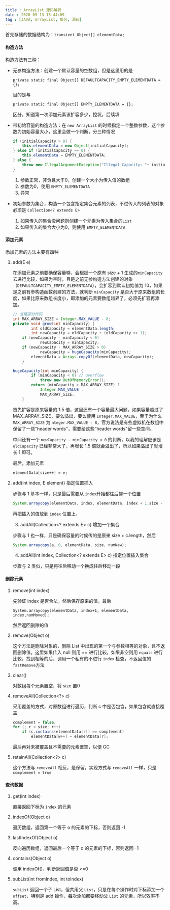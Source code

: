 ```yaml
---
title : ArrayList 源码解析
date : 2020-09-13 15:44:09
tag : [JAVA, ArrayList, 集合, 源码]
---
```




首先存储的数据结构为：`transient Object[] elementData;`

#### 构造方法

构造方法有三种：

+ 无参构造方法：创建一个默认容量的空数组，但是这里用的是

  ```
  private static final Object[] DEFAULTCAPACITY_EMPTY_ELEMENTDATA = {};
  ```

  目的是与

  ```
  private static final Object[] EMPTY_ELEMENTDATA = {};
  ```

  区分，知道第一次添加元素该扩容多少，挖坑，后续填

+ 带初始容量的构造方法：在 `new ArrayList` 的时候指定一个整数参数，这个参数为初始容量大小，这里会做一个判断，分三种情况

  ```Java
  if (initialCapacity > 0) {
      this.elementData = new Object[initialCapacity];
  } else if (initialCapacity == 0) {
      this.elementData = EMPTY_ELEMENTDATA;
  } else {
      throw new IllegalArgumentException("Illegal Capacity: "+ initialCapacity);
  }
  ```

  1. 参数正常，非负且大于0，创建一个大小为传入值的数组
  2. 参数为0，使用 `EMPTY_ELEMENTDATA`
  3. 异常

+ 初始参数为集合，构造一个包含指定集合元素的列表，不过传入的列表的对象必须是 `Collection<? extends E>`

  1. 如果传入的集合没问题则创建一个元素为传入集合的`List`
  2. 如果传入的集合大小为0，则使用 `EMPTY_ELEMENTDATA`



#### 添加元素

添加元素的方法主要有四种

1. add(E e)

   在添加元素之前要确保容量够，会根据一个原有 size + 1 生成的`minCapacity` 去进行比较，如果为空时，且是之前无参构造方法创建的对象（`DEFAULTCAPACITY_EMPTY_ELEMENTDATA`），会扩容到默认初始值为 10，如果是之前有参构造函数创建的方法，就判断 `minCapacity` 是否大于原来数组的长度，如果比原来数组长度小，即添加的元素要数组越界了，必须先扩容再添加。

   ```Java
   // 省略部分代码
   int MAX_ARRAY_SIZE = Integer.MAX_VALUE - 8;
   private void grow(int minCapacity) {
           int oldCapacity = elementData.length;
           int newCapacity = oldCapacity + (oldCapacity >> 1);
       if (newCapacity - minCapacity < 0)
               newCapacity = minCapacity;
       if (newCapacity - MAX_ARRAY_SIZE > 0)
               newCapacity = hugeCapacity(minCapacity);
           elementData = Arrays.copyOf(elementData, newCapacity);
       }
   
   hugeCapacity(int minCapacity) {
           if (minCapacity < 0) // overflow
               throw new OutOfMemoryError();
           return (minCapacity > MAX_ARRAY_SIZE) ?
               Integer.MAX_VALUE :
               MAX_ARRAY_SIZE;
       }
   ```

   首先扩容是原来容量的 1.5 倍，这里还有一个容量最大问题，如果容量超过了 MAX_ARRAY_SIZE，要么溢出，要么使用 `Integer.MAX_VALUE`，至于为什么 `MAX_ARRAY_SIZE` 为 `nteger.MAX_VALUE - 8`，官方说法是有些虚拟机在数组中保留了一些”header words"，需要给这些“header words"留一些空间。

   中间还有一个 `newCapacity - minCapacity < 0` 的判断，以我的理解应该是 `oldCapacity` 已经非常大了，再增长 1.5 倍就会溢出了，所以如果溢出了就增长 1 即可。

   最后，添加元素

   ```
   elementData[size++] = e;
   ```




 2. add(int index, E element) 指定位置插入

    步骤与 1 基本一样，只是最后需要从 `index`开始都往后挪一个位置

    ```JAVA
    System.arraycopy(elementData, index, elementData, index + 1,size - index);
    ```

    再把插入的值放到 `index` 位置上。

	3. addAll(Collection<? extends E> c) 增加一个集合

    步骤与 1 也一样，只是确保容量的时候传的是原来 size + c.length，然后

    ```java
    System.arraycopy(a, 0, elementData, size, numNew);
    ```

	4. addAll(int index, Collection<? extends E> c) 指定位置插入集合

    步骤与 2 类似，只是将往后移动一个换成往后移动一段

#### 删除元素

1. remove(int index)

   先验证 index 是否合法，然后保存原来的值，最后

   ```
   System.arraycopy(elementData, index+1, elementData, index,numMoved);
   ```

   然后返回删除的值

2. remove(Object o)

   这个方法是删除对象的，删除 List 中出现的第一个与参数相等的对象，且不返回删除值。这里如果传入 null 则用 == 进行比较，如果非空则用 `equals` 进行比较，找到相等的后，调用一个私有的不进行 `index` 检查，不返回值的 `fastRemove`方法

3. clear()

   对数组每个元素置空，将 size 置0

4. removeAll(Collection<?> c)

   采用覆盖的方式，对原数组进行遍历，判断 c 中是否包含，如果包含就直接覆盖

   ```Java
   complement = false;
   for (; r < size; r++)
       if (c.contains(elementData[r]) == complement)
           elementData[w++] = elementData[r];
   ```

   最后再对未被覆盖且不需要的元素置空，以便 GC

5. retainAll(Collection<?> c)

   这个方法与 `removeAll` 相反，是保留，实现方式与 `removeAll` 一样，只是 `complement = true`

#### 查询数据

1. get(int index)

   直接返回下标为 `index` 的元素

2. indexOf(Object o)

   遍历数组，返回第一个等于 o 的元素的下标，否则返回 -1

3. lastIndexOf(Object o)

   反向遍历数组，返回最后一个等于 o 的元素的下标，否则返回 -1

4. contains(Object o)

   调用 indexOf()，判断返回值是否 >=0

5. subList(int fromIndex, int toIndex)

   `subList` 返回一个子 List，但共用父 `List`，只是在每个操作时对下标添加一个 `offset`，特别是 add 操作，每次添加都要移动父 `List` 的元素，所以效率不高。